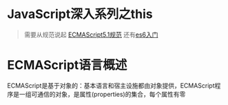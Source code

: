 # JavaScript深入系列之this
> 需要从规范说起 [ECMAScript5.1规范](http://yanhaijing.com/es5/#null)
> 还有[es6入门](http://es6.ruanyifeng.com/)

# ECMAScript语言概述

ECMAScript是基于对象的：基本语言和宿主设施都由对象提供，ECMAScript程序是一组可通信的对象，是属性(properties)的集合，每个属性有零